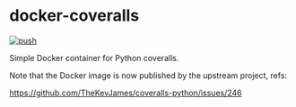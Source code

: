 # docker-coveralls

[![push](https://github.com/AndreMiras/docker-coveralls/workflows/push/badge.svg?branch=develop)](https://github.com/AndreMiras/docker-coveralls/actions?query=workflow%3Apush)

Simple Docker container for Python coveralls.

Note that the Docker image is now published by the upstream project, refs:

https://github.com/TheKevJames/coveralls-python/issues/246
